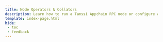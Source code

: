 ```yaml
---
title: Node Operators & Collators
description: Learn how to run a Tanssi Appchain RPC node or configure a collator to participate in the block production mechanism for chains within the Tanssi ecosystem.
template: index-page.html
hide:
 - toc
 - feedback
---
```

